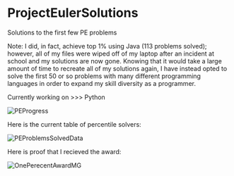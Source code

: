 # ProjectEulerSolutions
Solutions to the first few PE problems

Note: I did, in fact, achieve top 1% using Java (113 problems solved); however, all of my files were wiped off of my laptop after an incident at school and my solutions are now gone. Knowing that it would take a large amount of time to recreate all of my solutions again, I have instead opted to solve the first 50 or so problems with many different programming languages in order to expand my skill diversity as a programmer.

Currently working on >>> Python

![PEProgress](https://user-images.githubusercontent.com/106714582/172098081-9e2cf523-6ad5-40df-99a9-aedeb17238cb.png)

Here is the current table of percentile solvers:

![PEProblemsSolvedData](https://user-images.githubusercontent.com/106714582/172902303-857cf88e-ad5b-4755-8fe3-bde33e0a7e27.png)

Here is proof that I recieved the award:

![OnePerecentAwardMG](https://user-images.githubusercontent.com/106714582/172902709-f95face3-fb43-41cf-8219-bdb893265001.png)
